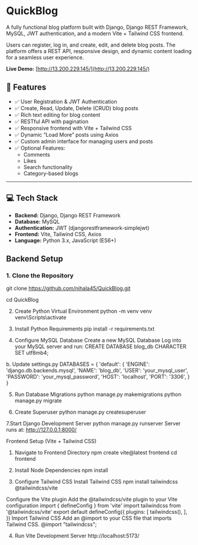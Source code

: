 # QuickBlog

A fully functional blog platform built with Django, Django REST Framework, MySQL, JWT authentication, and a modern Vite + Tailwind CSS frontend.

Users can register, log in, and create, edit, and delete blog posts. The platform offers a REST API, responsive design, and dynamic content loading for a seamless user experience.

**Live Demo:** [http://13.200.229.145/](http://13.200.229.145/)


## 🚀 Features

- ✅ User Registration & JWT Authentication
- ✅ Create, Read, Update, Delete (CRUD) blog posts
- ✅ Rich text editing for blog content
- ✅ RESTful API with pagination
- ✅ Responsive frontend with Vite + Tailwind CSS
- ✅ Dynamic “Load More” posts using Axios
- ✅ Custom admin interface for managing users and posts
- ✅ Optional Features:
  - Comments
  - Likes
  - Search functionality
  - Category-based blogs

---

## 💻 Tech Stack

- **Backend:** Django, Django REST Framework
- **Database:** MySQL
- **Authentication:** JWT (djangorestframework-simplejwt)
- **Frontend:** Vite, Tailwind CSS, Axios
- **Language:** Python 3.x, JavaScript (ES6+)








## Backend Setup

### 1. Clone the Repository

git clone https://github.com/nihala45/QuickBlog.git

cd QuickBlog

2. Create Python Virtual Environment
python -m venv venv
venv\Scripts\activate

3. Install Python Requirements
pip install -r requirements.txt

4. Configure MySQL Database
 Create a new MySQL Database
Log into your MySQL server and run:
CREATE DATABASE blog_db CHARACTER SET utf8mb4;

b. Update settings.py
DATABASES = {
    'default': {
        'ENGINE': 'django.db.backends.mysql',
        'NAME': 'blog_db',
        'USER': 'your_mysql_user',
        'PASSWORD': 'your_mysql_password',
        'HOST': 'localhost',
        'PORT': '3306',
    }
}


5. Run Database Migrations
python manage.py makemigrations
python manage.py migrate

6. Create Superuser
python manage.py createsuperuser

7.Start Django Development Server
python manage.py runserver
Server runs at:
http://127.0.0.1:8000/

Frontend Setup (Vite + Tailwind CSS)
1. Navigate to Frontend Directory
npm create vite@latest frontend
cd frontend

2. Install Node Dependencies
npm install

3. Configure Tailwind CSS
Install Tailwind CSS
npm install tailwindcss @tailwindcss/vite

Configure the Vite plugin
Add the @tailwindcss/vite plugin to your Vite configuration
import { defineConfig } from 'vite'
import tailwindcss from '@tailwindcss/vite'
export default defineConfig({
  plugins: [
    tailwindcss(),
  ],
})
Import Tailwind CSS
Add an @import to your CSS file that imports Tailwind CSS.
@import "tailwindcss";

4. Run Vite Development Server
http://localhost:5173/
